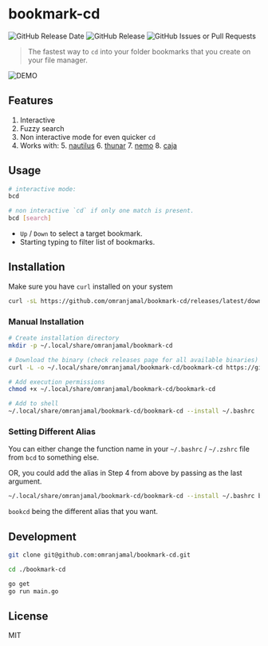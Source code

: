 # bookmark-cd

![GitHub Release Date](https://img.shields.io/github/release-date/omranjamal/bookmark-cd)
![GitHub Release](https://img.shields.io/github/v/release/omranjamal/bookmark-cd)
![GitHub Issues or Pull Requests](https://img.shields.io/github/issues/omranjamal/bookmark-cd)


> The fastest way to `cd` into your folder bookmarks that you create on your file manager.

![DEMO](https://raw.githubusercontent.com/omranjamal/bookmark-cd/refs/heads/static/demo.gif)

## Features

1. Interactive
2. Fuzzy search
3. Non interactive mode for even quicker `cd`
4. Works with:
   5. [nautilus](https://apps.gnome.org/Nautilus/)
   6. [thunar](https://docs.xfce.org/xfce/thunar/start)
   7. [nemo](https://github.com/linuxmint/nemo)
   8. [caja](https://wiki.mate-desktop.org/mate-desktop/applications/caja/)

## Usage

```bash
# interactive mode:
bcd

# non interactive `cd` if only one match is present.
bcd [search]
```

- `Up` / `Down` to select a target bookmark.
- Starting typing to filter list of bookmarks.

## Installation
Make sure you have `curl` installed on your system

```bash
curl -sL https://github.com/omranjamal/bookmark-cd/releases/latest/download/install.sh -o - | sh -
```

### Manual Installation

```bash
# Create installation directory
mkdir -p ~/.local/share/omranjamal/bookmark-cd

# Download the binary (check releases page for all available binaries)
curl -L -o ~/.local/share/omranjamal/bookmark-cd/bookmark-cd https://github.com/omranjamal/bookmark-cd/releases/latest/download/bookmark-cd_v1.1.0_amd64

# Add execution permissions
chmod +x ~/.local/share/omranjamal/bookmark-cd/bookmark-cd

# Add to shell
~/.local/share/omranjamal/bookmark-cd/bookmark-cd --install ~/.bashrc
```

### Setting Different Alias

You can either change the function name in your
`~/.bashrc` / `~/.zshrc` file from `bcd` to something
else.

OR, you could add the alias in Step 4 from above by passing
as the last argument.

```bash
~/.local/share/omranjamal/bookmark-cd/bookmark-cd --install ~/.bashrc bookcd
```

`bookcd` being the different alias that you want.

## Development

```bash
git clone git@github.com:omranjamal/bookmark-cd.git

cd ./bookmark-cd

go get
go run main.go
```

## License

MIT